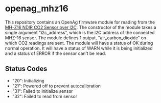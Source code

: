 openag\_mhz16
=============

This repository contains an OpenAg firmware module for reading from the [MH-Z16
NDIR CO2 Sensor over
I2C](http://sandboxelectronics.com/?product=mh-z16-ndir-co2-sensor-with-i2cuart-5v3-3v-interface-for-arduinoraspeberry-pi).
The constructor of the module takes a single argument "i2c\_address", which is
the I2C address of the connected MHZ-16 sensor.  The module defines 1 output,
"air\_carbon\_dioxide" on which CO2 readings are sent. The module will have a
status of OK during normal operation. It will have a status of WARN while it is
being initialized and a status of ERROR if the sensor can't be read.

Status Codes
------------

- "20": Initializing
- "21": Powered off to prevent autocalibration
- "31": Failed to initialize sensor
- "32": Failed to read from sensor